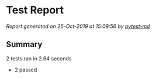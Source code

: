 # Test Report

*Report generated on 25-Oct-2019 at 15:09:56 by [pytest-md]*

[pytest-md]: https://github.com/hackebrot/pytest-md

## Summary

2 tests ran in 2.64 seconds

- 2 passed
